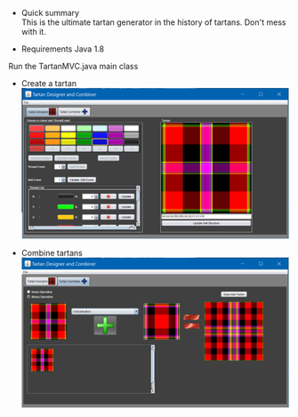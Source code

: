 

   

* Quick summary   
This is the ultimate tartan generator in the history of tartans. Don't mess with it.

* Requirements
Java 1.8

Run the TartanMVC.java main class

* Create a tartan
![alt text](./resources/Tartan2.PNG)

* Combine tartans
![alt text](./resources/Tartan1.PNG)